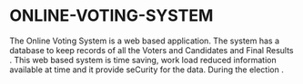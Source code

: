 # ONLINE-VOTING-SYSTEM
The Online Voting System is a web based application. The system has a database to keep records of all the Voters and Candidates and Final Results . This web based system is time saving, work load reduced information available at time and it provide seCurity for the data. During the election .
